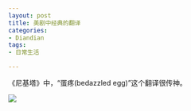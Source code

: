 ```yaml
---
layout: post
title: 美剧中经典的翻译
categories:
- Diandian
tags:
- 日常生活

---
```

<p>《尼基塔》中，“蛋疼(bedazzled egg)”这个翻译很传神。</p>
<p><img src="http://m1.img.srcdd.com/farm5/d/2012/0627/10/E8E1A81A04155595F3F331737DB6D0D0_B500_900_500_278.JPEG" /></p>
<p></p>